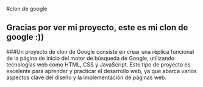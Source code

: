 #clon de google
## Gracias por ver mi proyecto, este es mi clon de google :))
###Un proyecto de clon de Google consiste en crear una réplica funcional de la página de inicio del motor de búsqueda de Google, utilizando tecnologías web como HTML, CSS y JavaScript. Este tipo de proyecto es excelente para aprender y practicar el desarrollo web, ya que abarca varios aspectos clave del diseño y la implementación de páginas web.
